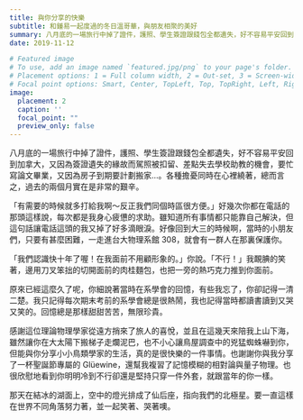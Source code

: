```yaml
---
title: 與你分享的快樂
subtitle: 和鍾易一起度過的冬日溫哥華，與朋友相聚的美好
summary: 八月底的一場旅行中掉了證件，護照、學生簽證跟錢包全都遺失，好不容易平安回到加拿大，又因為簽證...
date: 2019-11-12

# Featured image
# To use, add an image named `featured.jpg/png` to your page's folder.
# Placement options: 1 = Full column width, 2 = Out-set, 3 = Screen-width
# Focal point options: Smart, Center, TopLeft, Top, TopRight, Left, Right, BottomLeft, Bottom, BottomRight
image:
  placement: 2
  caption: ''
  focal_point: ""
  preview_only: false
---
```


八月底的一場旅行中掉了證件，護照、學生簽證跟錢包全都遺失，好不容易平安回到加拿大，又因為簽證遺失的緣故而駕照被扣留、差點失去學校助教的機會，要忙寫論文畢業，又因為房子到期要計劃搬家…。各種擔憂同時在心裡繞著，總而言之，過去的兩個月實在是非常的艱辛。

「有需要的時候就多打給我啊～反正我們同個時區很方便。」好幾次你都在電話的那頭這樣說，每次都是我身心疲憊的求助。雖知道所有事情都只能靠自己解決，但這句話讓電話這頭的我又掉了好多滴眼淚。好像回到大三的時候啊，當時的小朋友們，只要有甚麼困難，一走進台大物理系館 308，就會有一群人在那裏保護你。

「我們認識快十年了喔！在我面前不用顧形象的。」你說。「不行！」我靦腆的笑著，邊用刀叉笨拙的切開面前的肉桂麵包，也把一旁的熱巧克力推到你面前。

原來已經這麼久了呢，你細說著當時在系學會的回憶，有些我忘了，你卻記得一清二楚。我只記得每次期末考前的系學會總是很熱鬧，我也記得當時都讀書讀到又哭又笑的。回憶總是那樣甜甜苦苦，無限珍貴。

感謝這位理論物理學家從遠方捎來了旅人的喜悅，並且在這幾天來陪我上山下海，雖然讓你在大太陽下搬梯子走爛泥巴，也不小心讓鳥屋調查中的兇猛蜘蛛嚇到你，但能與你分享小小鳥類學家的生活，真的是很快樂的一件事情。也謝謝你與我分享了一杯聖誕節專屬的 Glüewine，還幫我複習了記憶模糊的相對論與量子物理。也很欣慰地看到你明明冷到不行卻還是堅持只穿一件外套，就跟當年的你一樣。

那天在結冰的湖面上，空中的燈光排成了仙后座，指向我們的北極星。要一直這樣在世界不同角落努力著，並一起笑著、哭著噢。